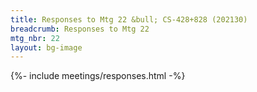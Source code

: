 ```yaml
---
title: Responses to Mtg 22 &bull; CS-428+828 (202130)
breadcrumb: Responses to Mtg 22
mtg_nbr: 22
layout: bg-image
---
```


{%- include meetings/responses.html -%}
